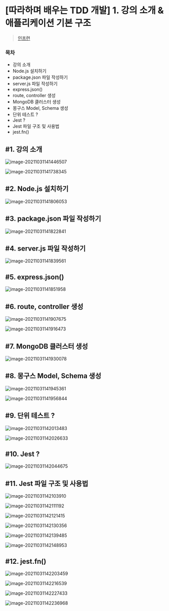 # [따라하며 배우는 TDD 개발] 1. 강의 소개 & 애플리케이션 기본 구조

> [인프런](https://inf.run/Jo1k)



### 목차

- 강의 소개
- Node.js 설치하기
- package.json 파일 작성하기
- server.js 파일 작성하기
- express.json()
- route, controller 생성
- MongoDB 클러스터 생성
- 몽구스 Model, Schema 생성
- 단위 테스트 ?
- Jest ?
- Jest 파일 구조 및 사용법
- jest.fn()



## \#1. 강의 소개

![image-20211031141446507](./img/image-20211031141446507.png)

![image-20211031141738345](./img/image-20211031141738345.png)





## \#2. Node.js 설치하기

![image-20211031141806053](./img/image-20211031141806053.png)



## \#3. package.json 파일 작성하기

![image-20211031141822841](./img/image-20211031141822841.png)



## \#4. server.js 파일 작성하기

![image-20211031141839561](./img/image-20211031141839561.png)





## \#5. express.json()

![image-20211031141851958](./img/image-20211031141851958.png)





## \#6. route, controller 생성

![image-20211031141907675](./img/image-20211031141907675.png)



![image-20211031141916473](./img/image-20211031141916473.png)





## \#7. MongoDB 클러스터 생성

![image-20211031141930078](./img/image-20211031141930078.png)





## \#8. 몽구스 Model, Schema 생성

![image-20211031141945361](./img/image-20211031141945361.png)

![image-20211031141956844](./img/image-20211031141956844.png)



## \#9. 단위 테스트 ?

![image-20211031142013483](./img/image-20211031142013483.png)

![image-20211031142026633](./img/image-20211031142026633.png)



## \#10. Jest ?

![image-20211031142044675](./img/image-20211031142044675.png)



## \#11. Jest 파일 구조 및 사용법

![image-20211031142103910](./img/image-20211031142103910.png)

![image-20211031142111192](./img/image-20211031142111192.png)

![image-20211031142121415](./img/image-20211031142121415.png)

![image-20211031142130356](./img/image-20211031142130356.png)

![image-20211031142139485](./img/image-20211031142139485.png)

![image-20211031142148953](./img/image-20211031142148953.png)





## \#12. jest.fn()

![image-20211031142203459](./img/image-20211031142203459.png)

![image-20211031142216539](./img/image-20211031142216539.png)

![image-20211031142227433](./img/image-20211031142227433.png)

![image-20211031142236968](./img/image-20211031142236968.png)

